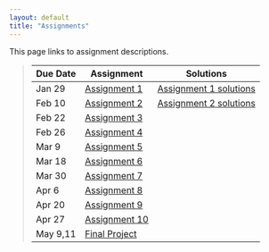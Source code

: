 ```yaml
---
layout: default
title: "Assignments"
---
```


This page links to assignment descriptions.

> Due Date |                Assignment                 | Solutions |
> -------- | ----------------------------------------- | --------- |
> Jan 29   | [Assignment 1](../assign/assign01.html)   | [Assignment 1 solutions](../assign/sol/assign01sol.pdf) |
> Feb 10    | [Assignment 2](../assign/assign02.html)  | [Assignment 2 solutions](../assign/sol/assign02sol.pdf) |
> Feb 22   | [Assignment 3](../assign/assign03.html)   |           |
> Feb 26   | [Assignment 4](../assign/assign04.html)   |           |
> Mar 9    | [Assignment 5](../assign/assign05.html)   |           |
> Mar 18   | [Assignment 6](../assign/assign06.html)   |           |
> Mar 30   | [Assignment 7](../assign/assign07.html)   |           |
> Apr 6    | [Assignment 8](../assign/assign08.html)   |           |
> Apr 20   | [Assignment 9](../assign/assign09.html)   |           |
> Apr 27   | [Assignment 10](../assign/assign10.html)  |           |
> May 9,11 | [Final Project](../assign/finalproj.html) |           |
